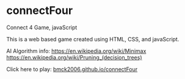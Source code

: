 # connectFour
Connect 4 Game, javaScript

This is a web based game created using HTML, CSS, and javaScript. 

AI Algorithm info:
https://en.wikipedia.org/wiki/Minimax
https://en.wikipedia.org/wiki/Pruning_(decision_trees)

Click here to play:
[bmck2006.github.io/connectFour](http://bmck2006.github.io/connectFour)

